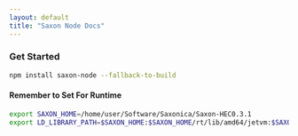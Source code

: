 ```yaml
---
layout: default
title: "Saxon Node Docs"
---
```


### Get Started

```bash
npm install saxon-node --fallback-to-build
```

#### Remember to Set For Runtime

```bash
export SAXON_HOME=/home/user/Software/Saxonica/Saxon-HEC0.3.1
export LD_LIBRARY_PATH=$SAXON_HOME:$SAXON_HOME/rt/lib/amd64/jetvm:$SAXON_HOME/rt/lib/amd64:$LD_LIBRARY_PATH
```

